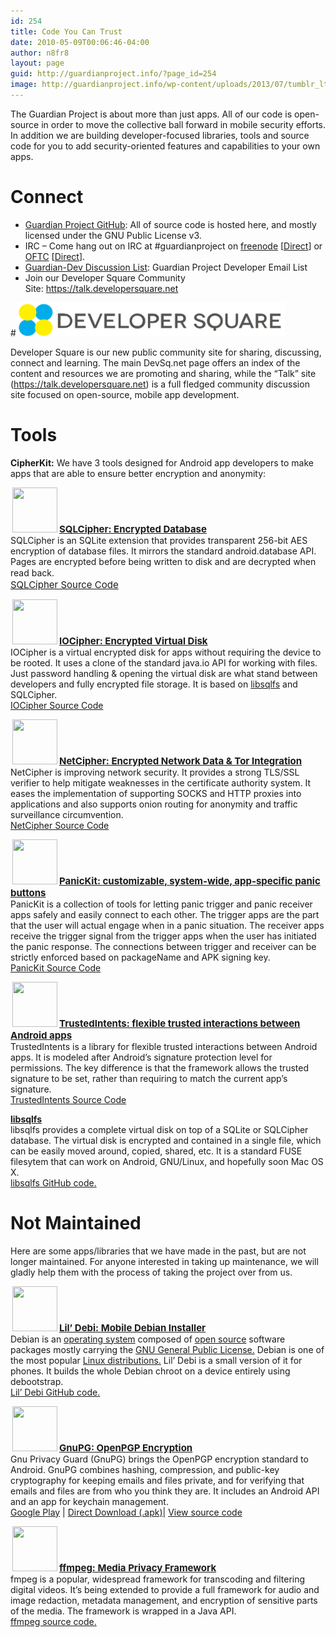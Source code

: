 ```yaml
---
id: 254
title: Code You Can Trust
date: 2010-05-09T00:06:46-04:00
author: n8fr8
layout: page
guid: http://guardianproject.info/?page_id=254
image: http://guardianproject.info/wp-content/uploads/2013/07/tumblr_lthb6agZVE1qlts9lo1_1280.jpg
---
```

The Guardian Project is about more than just apps. All of our code is open-source in order to move the collective ball forward in mobile security efforts. In addition we are building developer-focused libraries, tools and source code for you to add security-oriented features and capabilities to your own apps.

# **Connect**

  * [Guardian Project GitHub](https://github.com/guardianproject/): All of source code is hosted here, and mostly licensed under the GNU Public License v3.
  * IRC &#8211; Come hang out on IRC at #guardianproject on [freenode](http://freenode.net/irc_servers.shtml) [<a title="#GuardianProject on Freenode" href="irc://irc.freenode.net/guardianproject.net" target="_blank">Direct</a>] or [OFTC](http://www.oftc.net/oftc/) [<a title="#GuardianProject on OFTC" href="irc://irc.oftc.net/guardianproject.net" target="_blank">Direct</a>].
  * [Guardian-Dev Discussion List](https://lists.mayfirst.org/mailman/listinfo/guardian-dev): Guardian Project Developer Email List
  * Join our Developer Square Community Site: <https://talk.developersquare.net>

#<img class="alignnone" src="https://raw.githubusercontent.com/DevSqNet/DevSq/master/img/devsq_logo_sm.png" alt="" width="430" height="54" /> 

Developer Square is our new public community site for sharing, discussing, connect and learning. The main DevSq.net page offers an index of the content and resources we are promoting and sharing, while the &#8220;Talk&#8221; site (<https://talk.developersquare.net>) is a full fledged community discussion site focused on open-source, mobile app development.

# **Tools**

**CipherKit:** We have 3 tools designed for Android app developers to make apps that are able to ensure better encryption and anonymity:

<span style="font-size: 15px; font-weight: bold; clear: left;"><a href="/code/sqlcipher"><img class="alignleft size-full wp-image-1018" style="margin-left: 3px; margin-right: 3px;" title="icon" src="https://guardianproject.info/wp-content/uploads/2010/05/skitch.png" alt="" width="72" height="72" /><strong>SQLCipher: Encrypted Database</strong></a></span>  
SQLCipher is an SQLite extension that provides transparent 256-bit AES encryption of database files. It mirrors the standard android.database API. Pages are encrypted before being written to disk and are decrypted when read back.<span style="font-size: 15px; clear: left;"><br /> <a title="SQLCipher-for-Android" href="https://github.com/sqlcipher/android-database-sqlcipher" target="_blank">SQLCipher Source Code</a></span>

<span style="font-size: 15px; font-weight: bold; clear: left;"><a href="/code/iocipher"><img class="alignleft size-full wp-image-1018" style="margin-left: 3px; margin-right: 3px;" title="icon" src="https://guardianproject.info/wp-content/uploads/2010/05/skitch1.png" alt="" width="72" height="72" /><strong>IOCipher: Encrypted Virtual Disk</strong></a></span>  
IOCipher is a virtual encrypted disk for apps without requiring the device to be rooted. It uses a clone of the standard java.io API for working with files. Just password handling & opening the virtual disk are what stand between developers and fully encrypted file storage. It is based on [libsqlfs](https://github.com/guardianproject/libsqlfs "libsqlfs") and SQLCipher.  
[IOCipher Source Code](https://github.com/guardianproject/IOCipher)

<span style="font-size: 15px; font-weight: bold; clear: left;"><a href="/code/netcipher"><img class="alignleft size-full wp-image-1018" style="margin-left: 3px; margin-right: 3px;" title="icon" src="https://guardianproject.info/wp-content/uploads/2010/05/skitch2.png" alt="" width="72" height="72" /></a><a href="/code/netcipher/"><strong>NetCipher: Encrypted Network Data & Tor Integration</strong></a></span>  
NetCipher is improving network security. It provides a strong TLS/SSL verifier to help mitigate weaknesses in the certificate authority system. It eases the implementation of supporting SOCKS and HTTP proxies into applications and also supports onion routing for anonymity and traffic surveillance circumvention.  
[NetCipher Source Code](https://github.com/guardianproject/netcipher)

<span style="font-size: 15px; font-weight: bold; clear: left;"><a href="/code/netcipher"><img class="alignleft size-full wp-image-1018" style="margin-left: 3px; margin-right: 3px;" title="icon" src="https://guardianproject.info/wp-content/uploads/2016/01/round-button-hazard-150x150.png" alt="" width="72" height="72" /></a><a href="/tag/panic/"><strong>PanicKit: customizable, system-wide, app-specific panic buttons</strong></a></span>  
PanicKit is a collection of tools for letting panic trigger and panic receiver apps safely and easily connect to each other. The trigger apps are the part that the user will actual engage when in a panic situation. The receiver apps receive the trigger signal from the trigger apps when the user has initiated the panic response. The connections between trigger and receiver can be strictly enforced based on packageName and APK signing key.  
[PanicKit Source Code](https://github.com/guardianproject/panickit)

<span style="font-size: 15px; font-weight: bold; clear: left;"><a href="/code/netcipher"><img class="alignleft size-full wp-image-1018" style="margin-left: 3px; margin-right: 3px;" title="icon" src="https://guardianproject.info/wp-content/uploads/2010/05/trustedintents-150x150.png" alt="" width="72" height="72" /></a><a href="https://github.com/guardianproject/trustedintents"><strong>TrustedIntents: flexible trusted interactions between Android apps</strong></a></span>  
TrustedIntents is a library for flexible trusted interactions between Android apps. It is modeled after Android&#8217;s signature protection level for permissions. The key difference is that the framework allows the trusted signature to be set, rather than requiring to match the current app&#8217;s signature.  
[TrustedIntents Source Code](https://github.com/guardianproject/trustedintents)

[**libsqlfs**](https://github.com/guardianproject/libsqlfs)  
libsqlfs provides a complete virtual disk on top of a SQLite or SQLCipher database. The virtual disk is encrypted and contained in a single file, which can be easily moved around, copied, shared, etc. It is a standard FUSE filesytem that can work on Android, GNU/Linux, and hopefully soon Mac OS X.  
[libsqlfs GitHub code.](https://github.com/guardianproject/libsqlfs)

# **Not Maintained**

Here are some apps/libraries that we have made in the past, but are not longer maintained. For anyone interested in taking up maintenance, we will gladly help them with the process of taking the project over from us.

<span style="font-size: 15px; font-weight: bold; clear: left;"><a href="/code/lildebi"><img class="alignleft size-full wp-image-1018" style="margin-left: 3px; margin-right: 3px;" title="icon" src="https://guardianproject.info/wp-content/uploads/2010/05/lildebi.png" alt="" width="72" height="72" /></a><a href="https://guardianproject.info/code/lildebi/"><strong>Lil&#8217; Debi: Mobile Debian Installer</strong></a></span>  
Debian is an [operating system](https://en.wikipedia.org/wiki/Operating_system "Operating system") composed of [open source](https://en.wikipedia.org/wiki/Free_and_open_source_software "Free and open source software") software packages mostly carrying the [GNU General Public License.](https://en.wikipedia.org/wiki/GNU_General_Public_License "GNU General Public License") Debian is one of the most popular [Linux distributions.](https://en.wikipedia.org/wiki/Linux_distribution "Linux distribution") Lil&#8217; Debi is a small version of it for phones. It builds the whole Debian chroot on a device entirely using debootstrap.  
<a href="https://github.com/guardianproject/lildebi" target="_blank">Lil&#8217; Debi GitHub code.</a>

<span style="font-size: 15px; font-weight: bold; clear: left;"><a href="/code/gnupg"><img class="alignleft size-full wp-image-1018" style="margin-left: 3px; margin-right: 3px;" title="icon" src="https://guardianproject.info/wp-content/uploads/2013/05/icon.png" alt="" width="72" height="72" /></a><a href="https://guardianproject.info/code/gnupg/"><strong>GnuPG: OpenPGP Encryption</strong></a></span>  
Gnu Privacy Guard (GnuPG) brings the OpenPGP encryption standard to Android. GnuPG combines hashing, compression, and public-key cryptography for keeping emails and files private, and for verifying that emails and files are from who you think they are. It includes an Android API and an app for keychain management.  
<a title="GnuPG Encryption" href="https://play.google.com/store/apps/details?id=info.guardianproject.gpg" target="_blank">Google Play</a> | <a title="GnuPrivacyGuard APK" href="https://guardianproject.info/builds/GnuPrivacyGuard/" target="_blank">Direct Download (.apk)</a>| [View source code](https://github.com/guardianproject/gnupg-for-android)

<span style="font-size: 15px; font-weight: bold; clear: left;"><a href="/code/ffmpeg"><img class="alignleft size-full wp-image-1018" style="margin-left: 3px; margin-right: 3px;" title="icon" src="https://guardianproject.info/wp-content/uploads/2010/05/skitch4.png" alt="" width="72" height="72" /></a><a href="https://guardianproject.info/code/ffmpeg/"><strong>ffmpeg: Media Privacy Framework</strong></a></span>  
fmpeg is a popular, widespread framework for transcoding and filtering digital videos. It’s being extended to provide a full framework for audio and image redaction, metadata management, and encryption of sensitive parts of the media. The framework is wrapped in a Java API.  
[ffmpeg source code.](https://github.com/guardianproject/android-ffmpeg)

&nbsp;